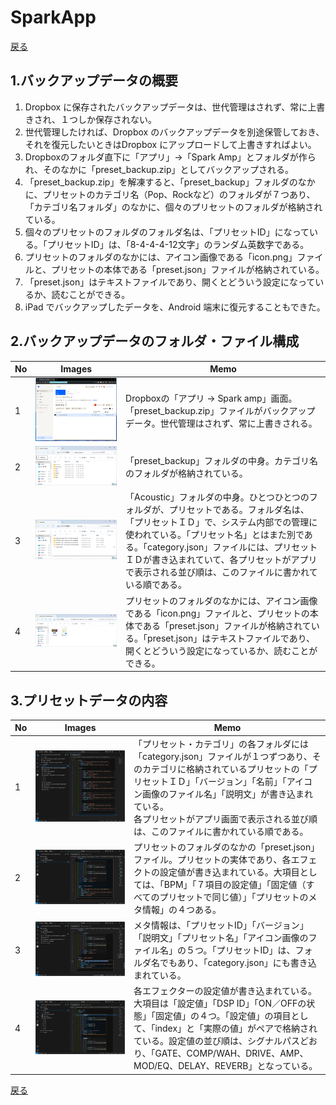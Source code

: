 # SparkApp
[戻る](./README.md)
## 1.バックアップデータの概要
1. Dropbox に保存されたバックアップデータは、世代管理はされず、常に上書きされ、１つしか保存されない。
2. 世代管理したければ、Dropbox のバックアップデータを別途保管しておき、それを復元したいときはDropbox にアップロードして上書きすればよい。
3. Dropboxのフォルダ直下に「アプリ」->「Spark Amp」とフォルダが作られ、そのなかに「preset_backup.zip」としてバックアップされる。
4. 「preset_backup.zip」を解凍すると、「preset_backup」フォルダのなかに、プリセットのカテゴリ名（Pop、Rockなど）のフォルダが７つあり、「カテゴリ名フォルダ」のなかに、個々のプリセットのフォルダが格納されている。
5. 個々のプリセットのフォルダのフォルダ名は、「プリセットID」になっている。「プリセットID」は、「8-4-4-4-12文字」のランダム英数字である。
6. プリセットのフォルダのなかには、アイコン画像である「icon.png」ファイルと、プリセットの本体である「preset.json」ファイルが格納されている。
7. 「preset.json」はテキストファイルであり、開くとどういう設定になっているか、読むことができる。
8. iPad でバックアップしたデータを、Android 端末に復元することもできた。

## 2.バックアップデータのフォルダ・ファイル構成
| No | Images | Memo|
|---|---|---|
| 1  | ![alt text](images/Backup/01.png) | Dropboxの「アプリ -> Spark amp」画面。「preset_backup.zip」ファイルがバックアップデータ。世代管理はされず、常に上書きされる。 |
| 2  | ![alt text](images/Backup/02.png) | 「preset_backup」フォルダの中身。カテゴリ名のフォルダが格納されている。 |
| 3  | ![alt text](images/Backup/03.png) | 「Acoustic」フォルダの中身。ひとつひとつのフォルダが、プリセットである。フォルダ名は、「プリセットＩＤ」で、システム内部での管理に使われている。「プリセット名」とはまた別である。「category.json」ファイルには、プリセットＩＤが書き込まれていて、各プリセットがアプリで表示される並び順は、このファイルに書かれている順である。 |
| 4  | ![alt text](images/Backup/04.png) | プリセットのフォルダのなかには、アイコン画像である「icon.png」ファイルと、プリセットの本体である「preset.json」ファイルが格納されている。「preset.json」はテキストファイルであり、開くとどういう設定になっているか、読むことができる。|
  
## 3.プリセットデータの内容
| No | Images | Memo|
|---|---|---|
|1|![alt text](images/JSON/01.png)|「プリセット・カテゴリ」の各フォルダには「category.json」ファイルが１つずつあり、そのカテゴリに格納されているプリセットの「プリセットＩＤ」「バージョン」「名前」「アイコン画像のファイル名」「説明文」が書き込まれている。<br>各プリセットがアプリ画面で表示される並び順は、このファイルに書かれている順である。|
|2|![alt text](images/JSON/02.png)|プリセットのフォルダのなかの「preset.json」ファイル。プリセットの実体であり、各エフェクトの設定値が書き込まれている。大項目としては、「BPM」「７項目の設定値」「固定値（すべてのプリセットで同じ値）」「プリセットのメタ情報」の４つある。|
|3|![alt text](images/JSON/03.png)|メタ情報は、「プリセットID」「バージョン」「説明文」「プリセット名」「アイコン画像のファイル名」の５つ。「プリセットID」は、フォルダ名でもあり、「category.json」にも書き込まれている。|
|4|![alt text](images/JSON/04.png)|各エフェクターの設定値が書き込まれている。大項目は「設定値」「DSP ID」「ON／OFFの状態」「固定値」の４つ。「設定値」の項目として、「index」と「実際の値」がペアで格納されている。設定値の並び順は、シグナルパスどおり、「GATE、COMP/WAH、DRIVE、AMP、MOD/EQ、DELAY、REVERB」となっている。|

[戻る](./README.md)